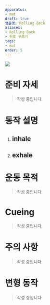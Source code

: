 ```yaml
---
apparatus: 
- mat
draft: true
영문명: Rolling Back
aliases:
- Rolling Back
- 뒤로 구르기
tags:
- mat
order: 5
---
```


![](https://youtu.be/kf7CKf8Mr_k?si=XwAY6_fEwMx0VUXN)

# 준비 자세

> 작성 중입니다.

# 동작 설명

1. inhale
   -

2. exhale
   -

# 운동 목적

> 작성 중입니다.

# Cueing

> 작성 중입니다.

# 주의 사항

> 작성 중입니다.

# 변형 동작

> 작성 중입니다.
